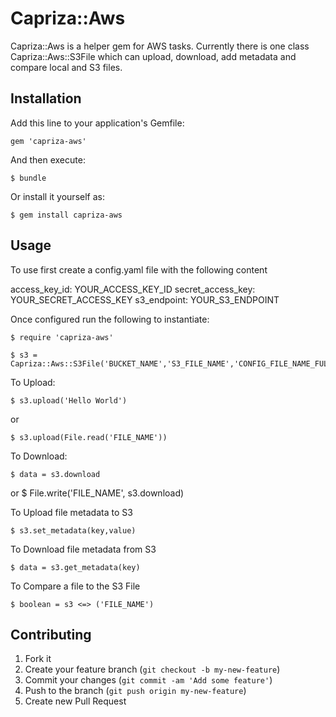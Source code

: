 # Capriza::Aws

Capriza::Aws is a helper gem for AWS tasks. Currently there is one class Capriza::Aws::S3File which can upload, download, add metadata and compare local and S3 files.

## Installation

Add this line to your application's Gemfile:

    gem 'capriza-aws'

And then execute:

    $ bundle

Or install it yourself as:

    $ gem install capriza-aws

## Usage

To use first create a config.yaml file with the following content

access_key_id: YOUR_ACCESS_KEY_ID
secret_access_key: YOUR_SECRET_ACCESS_KEY
s3_endpoint: YOUR_S3_ENDPOINT

Once configured run the following to instantiate:

    $ require 'capriza-aws'

    $ s3 = Capriza::Aws::S3File('BUCKET_NAME','S3_FILE_NAME','CONFIG_FILE_NAME_FULL_PATH')

To Upload:

    $ s3.upload('Hello World')

or

    $ s3.upload(File.read('FILE_NAME'))

To Download:

    $ data = s3.download
or
    $ File.write('FILE_NAME', s3.download)

To Upload file metadata to S3

    $ s3.set_metadata(key,value)

To Download file metadata from S3

    $ data = s3.get_metadata(key)

To Compare a file to the S3 File

    $ boolean = s3 <=> ('FILE_NAME')


## Contributing

1. Fork it
2. Create your feature branch (`git checkout -b my-new-feature`)
3. Commit your changes (`git commit -am 'Add some feature'`)
4. Push to the branch (`git push origin my-new-feature`)
5. Create new Pull Request
